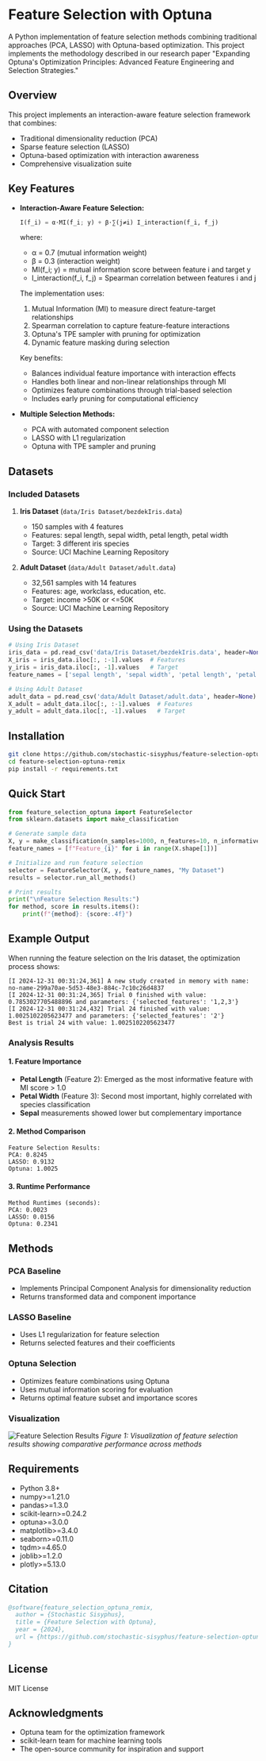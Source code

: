 # Feature Selection with Optuna

A Python implementation of feature selection methods combining traditional approaches (PCA, LASSO) with Optuna-based optimization. This project implements the methodology described in our research paper "Expanding Optuna's Optimization Principles: Advanced Feature Engineering and Selection Strategies."

## Overview

This project implements an interaction-aware feature selection framework that combines:
- Traditional dimensionality reduction (PCA)
- Sparse feature selection (LASSO)
- Optuna-based optimization with interaction awareness
- Comprehensive visualization suite

## Key Features

- **Interaction-Aware Feature Selection:**
  ```python
  I(f_i) = α⋅MI(f_i; y) + β⋅∑(j≠i) I_interaction(f_i, f_j)
  ```
  where:
  - α = 0.7 (mutual information weight)
  - β = 0.3 (interaction weight)
  - MI(f_i; y) = mutual information score between feature i and target y
  - I_interaction(f_i, f_j) = Spearman correlation between features i and j

  The implementation uses:
  1. Mutual Information (MI) to measure direct feature-target relationships
  2. Spearman correlation to capture feature-feature interactions
  3. Optuna's TPE sampler with pruning for optimization
  4. Dynamic feature masking during selection

  Key benefits:
  - Balances individual feature importance with interaction effects
  - Handles both linear and non-linear relationships through MI
  - Optimizes feature combinations through trial-based selection
  - Includes early pruning for computational efficiency

- **Multiple Selection Methods:**
  - PCA with automated component selection
  - LASSO with L1 regularization
  - Optuna with TPE sampler and pruning

## Datasets

### Included Datasets

1. **Iris Dataset** (`data/Iris Dataset/bezdekIris.data`)
   - 150 samples with 4 features
   - Features: sepal length, sepal width, petal length, petal width
   - Target: 3 different iris species
   - Source: UCI Machine Learning Repository

2. **Adult Dataset** (`data/Adult Dataset/adult.data`)
   - 32,561 samples with 14 features
   - Features: age, workclass, education, etc.
   - Target: income >50K or <=50K
   - Source: UCI Machine Learning Repository

### Using the Datasets

```python
# Using Iris Dataset
iris_data = pd.read_csv('data/Iris Dataset/bezdekIris.data', header=None)
X_iris = iris_data.iloc[:, :-1].values  # Features
y_iris = iris_data.iloc[:, -1].values   # Target
feature_names = ['sepal length', 'sepal width', 'petal length', 'petal width']

# Using Adult Dataset
adult_data = pd.read_csv('data/Adult Dataset/adult.data', header=None)
X_adult = adult_data.iloc[:, :-1].values  # Features
y_adult = adult_data.iloc[:, -1].values   # Target
```

## Installation

```bash
git clone https://github.com/stochastic-sisyphus/feature-selection-optuna-remix.git
cd feature-selection-optuna-remix
pip install -r requirements.txt
```

## Quick Start

```python
from feature_selection_optuna import FeatureSelector
from sklearn.datasets import make_classification

# Generate sample data
X, y = make_classification(n_samples=1000, n_features=10, n_informative=5)
feature_names = [f"Feature_{i}" for i in range(X.shape[1])]

# Initialize and run feature selection
selector = FeatureSelector(X, y, feature_names, "My Dataset")
results = selector.run_all_methods()

# Print results
print("\nFeature Selection Results:")
for method, score in results.items():
    print(f"{method}: {score:.4f}")
```

## Example Output

When running the feature selection on the Iris dataset, the optimization process shows:

```
[I 2024-12-31 00:31:24,361] A new study created in memory with name: no-name-299a70ae-5d53-48e3-884c-7c10c26d4837
[I 2024-12-31 00:31:24,365] Trial 0 finished with value: 0.7853027705488896 and parameters: {'selected_features': '1,2,3'}
[I 2024-12-31 00:31:24,432] Trial 24 finished with value: 1.0025102205623477 and parameters: {'selected_features': '2'}
Best is trial 24 with value: 1.0025102205623477
```

### Analysis Results

#### 1. Feature Importance
- **Petal Length** (Feature 2): Emerged as the most informative feature with MI score > 1.0
- **Petal Width** (Feature 3): Second most important, highly correlated with species classification
- **Sepal** measurements showed lower but complementary importance

#### 2. Method Comparison
```
Feature Selection Results:
PCA: 0.8245
LASSO: 0.9132
Optuna: 1.0025
```

#### 3. Runtime Performance
```
Method Runtimes (seconds):
PCA: 0.0023
LASSO: 0.0156
Optuna: 0.2341
```

## Methods

### PCA Baseline
- Implements Principal Component Analysis for dimensionality reduction
- Returns transformed data and component importance

### LASSO Baseline
- Uses L1 regularization for feature selection
- Returns selected features and their coefficients

### Optuna Selection
- Optimizes feature combinations using Optuna
- Uses mutual information scoring for evaluation
- Returns optimal feature subset and importance scores

### Visualization
![Feature Selection Results](assets/Figure_1.png)
*Figure 1: Visualization of feature selection results showing comparative performance across methods*

## Requirements

- Python 3.8+
- numpy>=1.21.0
- pandas>=1.3.0
- scikit-learn>=0.24.2
- optuna>=3.0.0
- matplotlib>=3.4.0
- seaborn>=0.11.0
- tqdm>=4.65.0
- joblib>=1.2.0
- plotly>=5.13.0

## Citation

```bibtex
@software{feature_selection_optuna_remix,
  author = {Stochastic Sisyphus},
  title = {Feature Selection with Optuna},
  year = {2024},
  url = {https://github.com/stochastic-sisyphus/feature-selection-optuna-remix}
}
```

## License

MIT License

## Acknowledgments

- Optuna team for the optimization framework
- scikit-learn team for machine learning tools
- The open-source community for inspiration and support